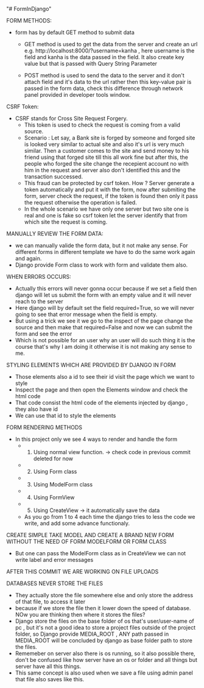 "# FormInDjango" 

FORM METHODS:
- form has by default GET method to submit data
    - GET method is used to get the data from the server and create an url e.g. http://localhost:8000/?username=kanha , here username is the field and kanha is the data passed in the field. It also create key value but that is passed with Query String Parameter

    - POST method is used to send the data to the server and it don't attach field and it's data to the url rather then this key-value pair is passed in the form data, check this difference through network panel provided in developer tools window.

CSRF Token:
- CSRF stands for Cross Site Request Forgery.
    - This token is used to check the request is coming from a valid source.
    - Scenario : Let say, a Bank site is forged by someone and forged site is looked very similar to actual site and also it's url is very much similar. Then a customer comes to the site and send money to his friend using that forged site till this all work fine but after this, the people who forged the site change the recepient account no with him  in the request and server also don't identified this and the transaction successed. 
    - This fraud can be protected by csrf token. How ? Server generate a token automatically and put it with the form, now after submiting the form, server check the request, if the token is found then only it pass the request otherwise the operation is failed.
    - In the whole scenario we have only one server but two site one is real and one is fake so csrf token let the server identify that from which site the request is coming.


MANUALLY REVIEW THE FORM DATA:
- we can manually valide the form data, but it not make any sense. For different forms in different template we have to do the same work again and again.
- Django provide Form class to work with form and validate them also.


WHEN ERRORS OCCURS:
- Actually this errors will never gonna occur because if we set a field then django will let us submit the form with an empty value and it will never reach to the server 
- Here django will by default set the field required=True, so we will never going to see that error message when the field is empty. 
- But using a trick we see it we go to the inspect of the page change the source and then make that required=False and now we can submit the form and see the error
- Which is not possible for an user why an user will do such thing it is the course that's why I am doing it otherwise it is not making any sense to me.

STYLING ELEMENTS WHICH ARE PROVIDED BY DJANGO IN FORM
- Those elements also a id to see their id visit the page which we want to style
- Inspect the page and then open the Elements window and check the html code 
- That code consist the html code of the elements injected by django , they also have id
- We can use that id to style the elements


FORM RENDERING METHODS 
- In this project only we see 4 ways to render and handle the form
    - 1. Using normal view function.  ->  check code in previous commit deleted for now
    - 2. Using Form class
    - 3. Using ModelForm class 
    - 4. Using FormView
    - 5. Using CreateView        -> it automatically save the data
    - As you go from 1 to 4 each time the django tries to less the code we write, and add some advance functionaly.

CREATE SIMPLE TAKE MODEL AND CREATE A BRAND NEW FORM WITHOUT THE NEED OF FORM MODELFORM OR FORM CLASS
- But one can pass the ModelForm class as in CreateView we can not write label and error messages 



AFTER THIS COMMIT WE ARE WORKING ON FILE UPLOADS

DATABASES NEVER STORE THE FILES
- They actually store the file somewhere else and only store the address of that file, to access it later
- because if we store the file then it lower down the speed of database. NOw you are thinking then where it stores the files? 
- Django store the files on the base folder of os that's user/user-name of pc , but it's not a good idea to store a project files outside of the project folder, so Django provide MEDIA_ROOT , ANY path passed in MEDIA_ROOT will be concluded by django as base folder path to store the files.
- Rememeber on server also there is os running, so it also possible there, don't be confused like how server have an os or folder and all things but server have all this things.
- This same concept is also used when we save a file using admin panel that file also saves like this.